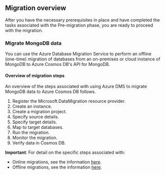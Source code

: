 ## Migration overview

After you have the necessary prerequisites in place and have completed the tasks associated with the Pre-migration phase, you are ready to proceed with the migration. 

### Migrate MongoDB data

You can use the Azure Database Migration Service to perform an offline (one-time) migration of databases from an on-premises or cloud instance of MongoDB to Azure Cosmos DB's API for MongoDB.

#### Overview of migration steps

An overview of the steps associated with using Azure DMS to migrate MongoDB data to Azure Cosmos DB follows.

1. Register the Microsoft.DataMigration resource provider.
2. Create an instance.
3. Create a migration project.
4. Specify source details.
5. Specify target details.
6. Map to target databases.
7. Run the migration.
8. Monitor the migration.
9. Verify data in Cosmos DB.

**Important**: For detail on the specific steps associated with:
* Online migrations, see the information [here](https://docs.microsoft.com/en-us/azure/dms/tutorial-mongodb-cosmos-db-online#register-the-microsoftdatamigration-resource-provider).
* Offline migrations, see the information [here](https://docs.microsoft.com/en-us/azure/dms/tutorial-mongodb-cosmos-db#register-the-microsoftdatamigration-resource-provider).